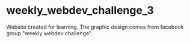 # weekly_webdev_challenge_3
Website created for learning. The graphic design comes from facebook group "weekly webdev challenge".
